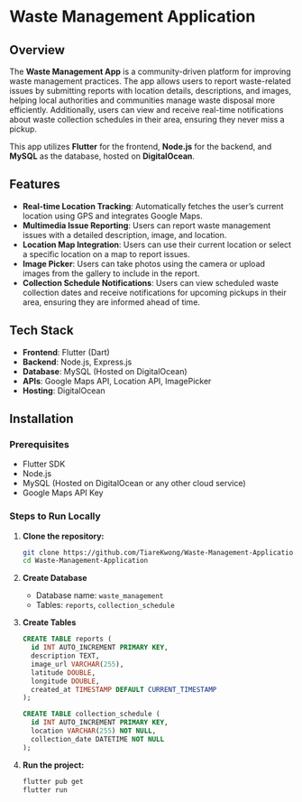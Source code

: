 # Waste Management Application

## Overview
The **Waste Management App** is a community-driven platform for improving waste management practices. The app allows users to report waste-related issues by submitting reports with location details, descriptions, and images, helping local authorities and communities manage waste disposal more efficiently. Additionally, users can view and receive real-time notifications about waste collection schedules in their area, ensuring they never miss a pickup.

This app utilizes **Flutter** for the frontend, **Node.js** for the backend, and **MySQL** as the database, hosted on **DigitalOcean**.

## Features
- **Real-time Location Tracking**: Automatically fetches the user’s current location using GPS and integrates Google Maps.
- **Multimedia Issue Reporting**: Users can report waste management issues with a detailed description, image, and location.
- **Location Map Integration**: Users can use their current location or select a specific location on a map to report issues.
- **Image Picker**: Users can take photos using the camera or upload images from the gallery to include in the report.
- **Collection Schedule Notifications**: Users can view scheduled waste collection dates and receive notifications for upcoming pickups in their area, ensuring they are informed ahead of time.

## Tech Stack
- **Frontend**: Flutter (Dart)
- **Backend**: Node.js, Express.js
- **Database**: MySQL (Hosted on DigitalOcean)
- **APIs**: Google Maps API, Location API, ImagePicker
- **Hosting**: DigitalOcean

## Installation

### Prerequisites
- Flutter SDK
- Node.js
- MySQL (Hosted on DigitalOcean or any other cloud service)
- Google Maps API Key

### Steps to Run Locally

1. **Clone the repository:**
   ```bash
   git clone https://github.com/TiareKwong/Waste-Management-Application.git
   cd Waste-Management-Application

2. **Create Database**
   - Database name: `waste_management`
   - Tables: `reports`, `collection_schedule`

3. **Create Tables**
   ```sql
   CREATE TABLE reports (
     id INT AUTO_INCREMENT PRIMARY KEY,
     description TEXT,
     image_url VARCHAR(255),
     latitude DOUBLE,
     longitude DOUBLE,
     created_at TIMESTAMP DEFAULT CURRENT_TIMESTAMP
   );

   CREATE TABLE collection_schedule (
     id INT AUTO_INCREMENT PRIMARY KEY,
     location VARCHAR(255) NOT NULL,
     collection_date DATETIME NOT NULL
   );


4. **Run the project:**
   ```bash
   flutter pub get
   flutter run


